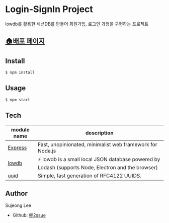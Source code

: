 # Login-SignIn Project

lowdb를 활용한 세션DB를 만들어 회원가입, 로그인 과정을 구현하는 프로젝트

## [🏠배포 페이지](https://pacific-beyond-61707.herokuapp.com/)

## Install

```bash
$ npm install
```

## Usage

```bash
$ npm start
```

## Tech
module name|description|
---|---|
[Express](https://expressjs.com/)|Fast, unopinionated, minimalist web framework for Node.js|
[lowdb](https://www.npmjs.com/package/lowdb)|⚡️ lowdb is a small local JSON database powered by Lodash (supports Node, Electron and the browser)|
[uuid](https://www.npmjs.com/package/uuid)|Simple, fast generation of RFC4122 UUIDS.|

## Author
Sujeong Lee
- Github: [@2ssue](https://github.com/2ssue)
